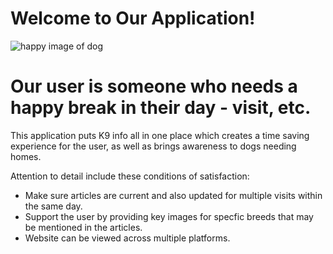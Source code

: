 # Welcome to Our Application!

![happy image of dog](https://user-images.githubusercontent.com/55456375/70285391-915af280-1784-11ea-8785-263822583547.png)

# Our user is someone who needs a happy break in their day - visit, etc. 
This application puts K9 info all in one place which creates a time saving experience for the user, as well as brings awareness to dogs needing homes.

Attention to detail include these conditions of satisfaction:
* Make sure articles are current and also updated for multiple visits within the same day.
* Support the user by providing key images for specfic breeds that may be mentioned in the articles.
* Website can be viewed across multiple platforms.
